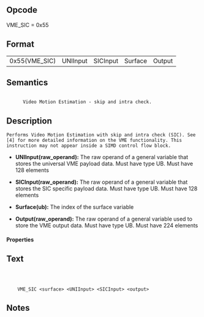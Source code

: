 <!---======================= begin_copyright_notice ============================

Copyright (C) 2020-2022 Intel Corporation

SPDX-License-Identifier: MIT

============================= end_copyright_notice ==========================-->

## Opcode

  VME_SIC = 0x55

## Format

| | | | | |
| --- | --- | --- | --- | --- |
| 0x55(VME_SIC) | UNIInput | SICInput | Surface | Output |


## Semantics


```

      Video Motion Estimation - skip and intra check.
```

## Description






    Performs Video Motion Estimation with skip and intra check (SIC). See [4] for more detailed information on the VME functionality. This instruction may not appear inside a SIMD control flow block.


- **UNIInput(raw_operand):** The raw operand of a general variable that stores the universal VME payload data. Must have type UB. Must have 128 elements


- **SICInput(raw_operand):** The raw operand of a general variable that stores the SIC specific payload data. Must have type UB. Must have 128 elements


- **Surface(ub):** The index of the surface variable


- **Output(raw_operand):** The raw operand of a general variable used to store the VME output data. Must have type UB. Must have 224 elements


#### Properties




## Text
```



    VME_SIC <surface> <UNIInput> <SICInput> <output>
```
## Notes





